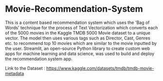 # Movie-Recommendation-System
This is a content based recommendation system which uses the 'Bag of Words' technique for the process of Text Vectorization which converts each of the 5000 movies in the Kaggle TMDB 5000 Movie dataset to a unique vector. The model then uses various tags such as Director, Cast, Genres etc. to recommend top 10 movies which are similar to the movie inputted by the user. Streamlit, an open-source Python library to create custom web apps for machine learning and data science, was used to build and deploy the recommendation system app.

Link to the Dataset : https://www.kaggle.com/datasets/tmdb/tmdb-movie-metadata
